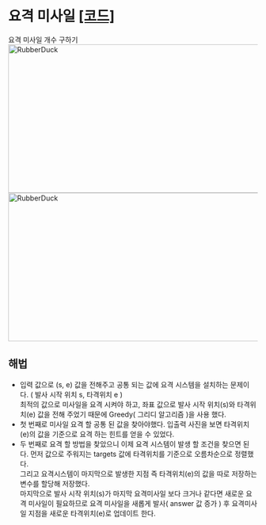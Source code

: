 # 요격 미사일 [[코드]](https://github.com/malvr00/Java-algorithm/blob/master/programmers/level2/stap1/src/Main.java)

요격 미사일 개수 구하기 <br/>
<img src="https://user-images.githubusercontent.com/77275513/121775510-22552a00-cbc3-11eb-95c9-a5e05f5e76c3.PNG" width="600px" height="300px" 
  title="100px" alt="RubberDuck"></img><br/>
<img src="https://github.com/malvr00/Java-algorithm/assets/77275513/e6fcf77f-3931-4252-91f1-d68db3eafd33" width="600px" height="300px" 
  title="100px" alt="RubberDuck"></img><br/>
  
## 해법
* 입력 값으로 (s, e) 값을 전해주고 공통 되는 값에 요격 시스템을 설치하는 문제이다. ( 발사 시작 위치 s, 타격위치 e ) <br/>
  최적의 값으로 미사일을 요격 시켜야 하고, 좌표 값으로 발사 시작 위치(s)와 타격위치(e) 값을 전해 주었기 때문에 Greedy( 그리디 알고리즘 )을 사용 했다.
* 첫 번째로 미사일 요격 할 공통 된 값을 찾아야했다. 입출력 사진을 보면 타격위치(e)의 값을 기준으로 요격 하는 힌트를 얻을 수 있었다.
* 두 번째로 요격 할 방법을 찾았으니 이제 요격 시스템이 발생 할 조건을 찾으면 된다. 먼저 값으로 주워지는 targets 값에 타격위치를 기준으로 오름차순으로 정렬했다.<br/>
  그리고 요격시스템이 마지막으로 발생한 지점 즉 타격위치(e)의 값을 따로 저장하는 변수를 할당해 저장했다.<br/>
  마지막으로 발사 시작 위치(s)가 마지막 요격미사일 보다 크거나 같다면 새로운 요격 미사일이 필요하므로 요격 미사일을 새롭게 발사( answer 값 증가 ) 후 요격미사일 지점을 새로운 타격위치(e)로 업데이트 한다.<br/>
